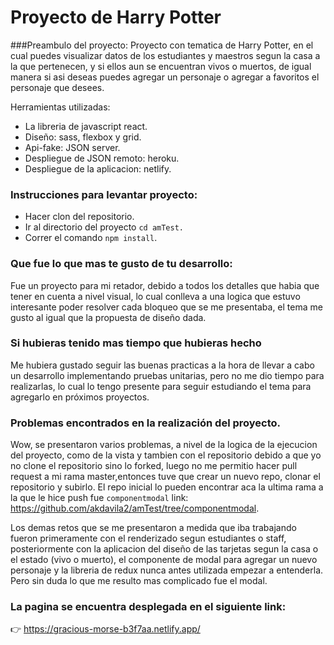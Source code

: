 # Proyecto de Harry Potter
###Preambulo del proyecto:
Proyecto con tematica de Harry Potter, en el cual puedes visualizar datos de los estudiantes y maestros segun la casa a la que pertenecen, y si ellos aun se encuentran vivos o muertos, de igual manera si asi deseas puedes agregar un personaje o agregar a favoritos el personaje que desees.

Herramientas utilizadas: 
* La libreria de javascript react.
* Diseño:  sass, flexbox y grid.
* Api-fake: JSON server.
* Despliegue de JSON remoto: heroku.
* Despliegue de la aplicacion: netlify.

### Instrucciones para levantar proyecto:

* Hacer clon del repositorio.
* Ir al directorio del proyecto `cd amTest.`
* Correr el comando `npm install`.

### Que fue lo que mas te gusto de tu desarrollo:
Fue un proyecto para mi retador, debido a todos los detalles que habia que tener en cuenta a nivel visual, lo cual conlleva a una logica que estuvo interesante poder resolver cada bloqueo que se me presentaba, el tema me gusto al igual que la propuesta de diseño dada.

### Si hubieras tenido mas tiempo que hubieras hecho
Me hubiera gustado seguir las buenas practicas a la hora de llevar a cabo un desarrollo implementando pruebas unitarias, pero no me dio tiempo para realizarlas, lo cual lo tengo presente para seguir estudiando el tema para agregarlo en próximos proyectos. 

### Problemas encontrados en la realización del proyecto.
Wow, se presentaron varios problemas, a nivel de la logica de la ejecucion del proyecto, como de la vista y tambien con el repositorio debido a que yo no clone el repositorio sino lo forked, luego no me permitio hacer pull request a mi rama master,entonces tuve que crear un nuevo repo, clonar el repositorio y subirlo. El repo inicial lo pueden encontrar aca la ultima rama a la que le hice push fue `componentmodal` link: https://github.com/akdavila2/amTest/tree/componentmodal.

Los demas retos que se me presentaron a medida que iba trabajando fueron primeramente con el renderizado segun estudiantes o staff, posteriormente con la aplicacion del diseño de las tarjetas segun la casa o el estado (vivo o muerto), el componente de modal para agregar un nuevo personaje y la libreria de redux nunca antes utilizada empezar a entenderla. Pero sin duda lo que me resulto mas complicado fue el modal.


### La pagina se encuentra desplegada en el siguiente link:
:point_right: https://gracious-morse-b3f7aa.netlify.app/

